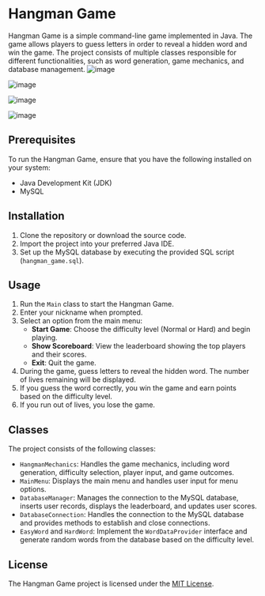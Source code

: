 # Hangman Game

Hangman Game is a simple command-line game implemented in Java. The game allows players to guess letters in order to reveal a hidden word and win the game. The project consists of multiple classes responsible for different functionalities, such as word generation, game mechanics, and database management.
![image](https://github.com/Wasiewicz/Hangman-Game/assets/124580574/2a03a2cc-6a2c-4f6f-bf8c-139c17e1aa7f)


![image](https://github.com/Wasiewicz/Hangman-Game/assets/124580574/9b93cc22-f2a1-4206-bad9-3400dab18c49)

![image](https://github.com/Wasiewicz/Hangman-Game/assets/124580574/a5ee5362-2ee1-4d3b-b7a1-1cbabbbee0dd)

![image](https://github.com/Wasiewicz/Hangman-Game/assets/124580574/a60435a9-f4e5-4c94-84d5-4fe5f276acbf)




## Prerequisites

To run the Hangman Game, ensure that you have the following installed on your system:

- Java Development Kit (JDK)
- MySQL

## Installation

1. Clone the repository or download the source code.
2. Import the project into your preferred Java IDE.
3. Set up the MySQL database by executing the provided SQL script (`hangman_game.sql`).

## Usage

1. Run the `Main` class to start the Hangman Game.
2. Enter your nickname when prompted.
3. Select an option from the main menu:
   - **Start Game**: Choose the difficulty level (Normal or Hard) and begin playing.
   - **Show Scoreboard**: View the leaderboard showing the top players and their scores.
   - **Exit**: Quit the game.
4. During the game, guess letters to reveal the hidden word. The number of lives remaining will be displayed.
5. If you guess the word correctly, you win the game and earn points based on the difficulty level.
6. If you run out of lives, you lose the game.

## Classes

The project consists of the following classes:

- `HangmanMechanics`: Handles the game mechanics, including word generation, difficulty selection, player input, and game outcomes.
- `MainMenu`: Displays the main menu and handles user input for menu options.
- `DatabaseManager`: Manages the connection to the MySQL database, inserts user records, displays the leaderboard, and updates user scores.
- `DatabaseConnection`: Handles the connection to the MySQL database and provides methods to establish and close connections.
- `EasyWord` and `HardWord`: Implement the `WordDataProvider` interface and generate random words from the database based on the difficulty level.


## License

The Hangman Game project is licensed under the [MIT License](https://opensource.org/licenses/MIT).
